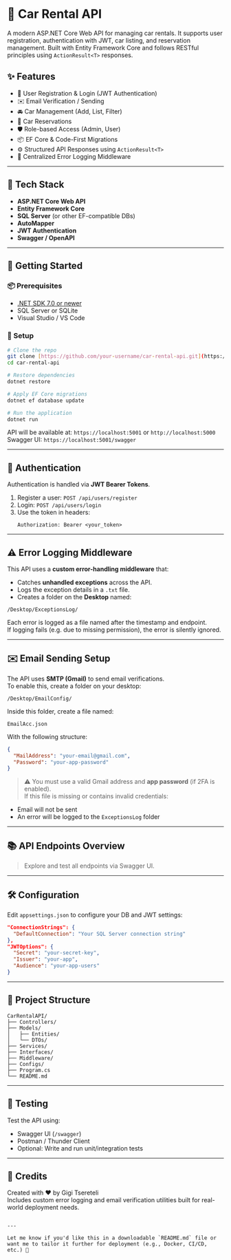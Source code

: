# 🚗 Car Rental API

A modern ASP.NET Core Web API for managing car rentals. It supports user registration, authentication with JWT, car listing, and reservation management. Built with Entity Framework Core and follows RESTful principles using `ActionResult<T>` responses.

## ✨ Features

- 🔐 User Registration & Login (JWT Authentication)
- ✉️ Email Verification / Sending
- 🚘 Car Management (Add, List, Filter)
- 📅 Car Reservations
- 🛡️ Role-based Access (Admin, User)
- 📦 EF Core & Code-First Migrations
- ⚙️ Structured API Responses using `ActionResult<T>`
- 🧯 Centralized Error Logging Middleware

---

## 🧱 Tech Stack

- **ASP.NET Core Web API**
- **Entity Framework Core**
- **SQL Server** (or other EF-compatible DBs)
- **AutoMapper**
- **JWT Authentication**
- **Swagger / OpenAPI**

---

## 🚀 Getting Started

### 📦 Prerequisites

- [.NET SDK 7.0 or newer](https://dotnet.microsoft.com/)
- SQL Server or SQLite
- Visual Studio / VS Code

### 🔧 Setup

```bash
# Clone the repo
git clone [https://github.com/your-username/car-rental-api.git](https://github.com/tseretelii/CarRental.git)
cd car-rental-api

# Restore dependencies
dotnet restore

# Apply EF Core migrations
dotnet ef database update

# Run the application
dotnet run
```

API will be available at: `https://localhost:5001` or `http://localhost:5000`  
Swagger UI: `https://localhost:5001/swagger`

---

## 🔐 Authentication

Authentication is handled via **JWT Bearer Tokens**.

1. Register a user: `POST /api/users/register`
2. Login: `POST /api/users/login`
3. Use the token in headers:
   ```
   Authorization: Bearer <your_token>
   ```

---

## ⚠️ Error Logging Middleware

This API uses a **custom error-handling middleware** that:
- Catches **unhandled exceptions** across the API.
- Logs the exception details in a `.txt` file.
- Creates a folder on the **Desktop** named:

```
/Desktop/ExceptionsLog/
```

Each error is logged as a file named after the timestamp and endpoint.  
If logging fails (e.g. due to missing permission), the error is silently ignored.

---

## ✉️ Email Sending Setup

The API uses **SMTP (Gmail)** to send email verifications.  
To enable this, create a folder on your desktop:

```
/Desktop/EmailConfig/
```

Inside this folder, create a file named:

```
EmailAcc.json
```

With the following structure:

```json
{
  "MailAddress": "your-email@gmail.com",
  "Password": "your-app-password"
}
```

> ⚠️ You must use a valid Gmail address and **app password** (if 2FA is enabled).  
> If this file is missing or contains invalid credentials:
- Email will not be sent
- An error will be logged to the `ExceptionsLog` folder

---

## 📚 API Endpoints Overview

> Explore and test all endpoints via Swagger UI.

---

## 🛠 Configuration

Edit `appsettings.json` to configure your DB and JWT settings:

```json
"ConnectionStrings": {
  "DefaultConnection": "Your SQL Server connection string"
},
"JWTOptions": {
  "Secret": "your-secret-key",
  "Issuer": "your-app",
  "Audience": "your-app-users"
}
```

---

## 📂 Project Structure

```
CarRentalAPI/
├── Controllers/
├── Models/
│   ├── Entities/
│   └── DTOs/
├── Services/
├── Interfaces/
├── Middleware/
├── Configs/
├── Program.cs
└── README.md
```

---

## 🧪 Testing

Test the API using:

- Swagger UI (`/swagger`)
- Postman / Thunder Client
- Optional: Write and run unit/integration tests

---

## 🙌 Credits

Created with ❤️ by Gigi Tsereteli  
Includes custom error logging and email verification utilities built for real-world deployment needs.
```

---

Let me know if you'd like this in a downloadable `README.md` file or want me to tailor it further for deployment (e.g., Docker, CI/CD, etc.) 🚀
